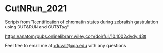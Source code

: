 # CutNRun_2021
Scripts from "Identification of chromatin states during zebrafish gastrulation using CUT&RUN and CUT&Tag"

https://anatomypubs.onlinelibrary.wiley.com/doi/full/10.1002/dvdy.430

Feel free to email me at kduval@uga.edu with any questions
